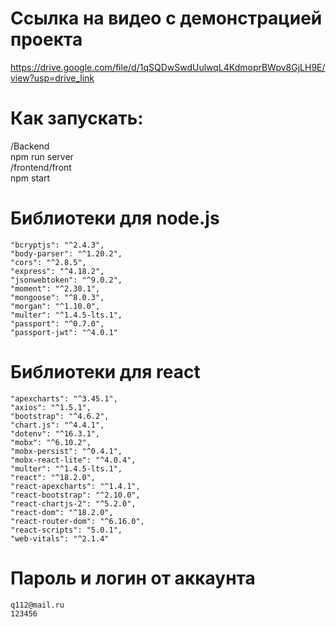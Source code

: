 # Ссылка на видео с демонстрацией проекта <br>
https://drive.google.com/file/d/1qSQDwSwdUulwqL4KdmoprBWpv8GjLH9E/view?usp=drive_link<br>
# Как запускать: <br>
/Backend<br>
    npm run server<br>
/frontend/front<br>
    npm start<br>
 # Библиотеки для node.js <br>
    "bcryptjs": "^2.4.3",
    "body-parser": "^1.20.2",
    "cors": "^2.8.5",
    "express": "^4.18.2",
    "jsonwebtoken": "^9.0.2",
    "moment": "^2.30.1",
    "mongoose": "^8.0.3",
    "morgan": "^1.10.0",
    "multer": "^1.4.5-lts.1",
    "passport": "^0.7.0",
    "passport-jwt": "^4.0.1"

# Библиотеки для react <br>
    "apexcharts": "^3.45.1",
    "axios": "^1.5.1",
    "bootstrap": "^4.6.2",
    "chart.js": "^4.4.1",
    "dotenv": "^16.3.1",
    "mobx": "^6.10.2",
    "mobx-persist": "^0.4.1",
    "mobx-react-lite": "^4.0.4",
    "multer": "^1.4.5-lts.1",
    "react": "^18.2.0",
    "react-apexcharts": "^1.4.1",
    "react-bootstrap": "^2.10.0",
    "react-chartjs-2": "^5.2.0",
    "react-dom": "^18.2.0",
    "react-router-dom": "^6.16.0",
    "react-scripts": "5.0.1",
    "web-vitals": "^2.1.4"
# Пароль  и логин от аккаунта <br>
    q112@mail.ru
    123456
    

